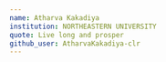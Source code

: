 ```yaml
---
name: Atharva Kakadiya 
institution: NORTHEASTERN UNIVERSITY 
quote: Live long and prosper
github_user: AtharvaKakadiya-clr
---
```

